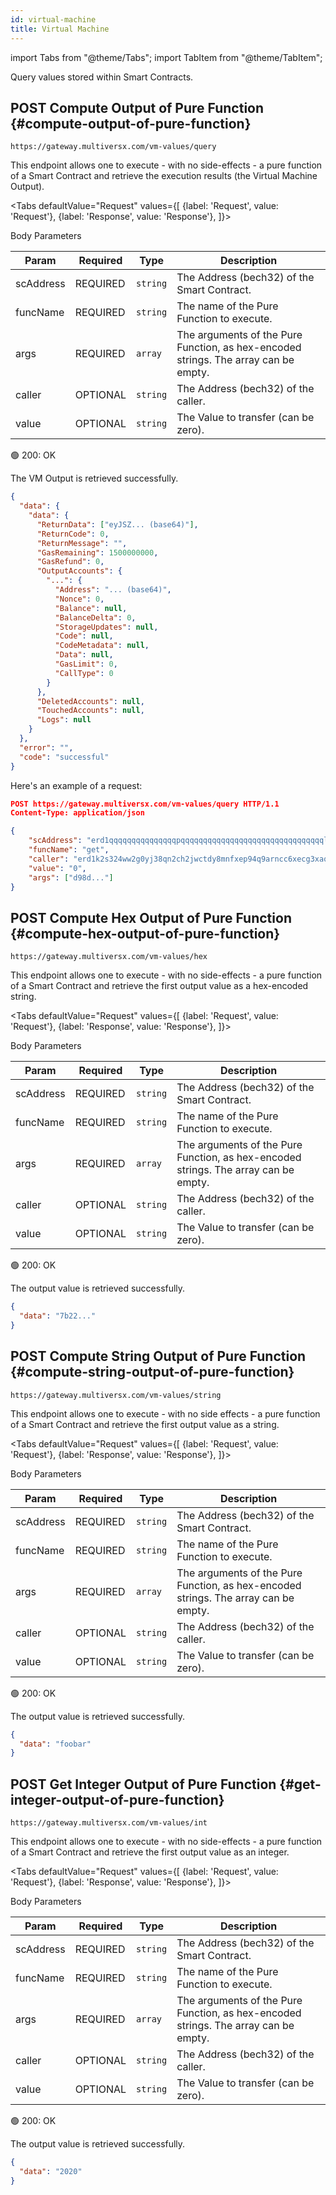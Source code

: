 ```yaml
---
id: virtual-machine
title: Virtual Machine
---
```


import Tabs from "@theme/Tabs";
import TabItem from "@theme/TabItem";

Query values stored within Smart Contracts.

[comment]: # (mx-context-auto)

## <span class="badge badge--success">POST</span> Compute Output of Pure Function {#compute-output-of-pure-function}

`https://gateway.multiversx.com/vm-values/query`

This endpoint allows one to execute - with no side-effects - a pure function of a Smart Contract and retrieve the execution results (the Virtual Machine Output).

<Tabs
defaultValue="Request"
values={[
{label: 'Request', value: 'Request'},
{label: 'Response', value: 'Response'},
]}>
<TabItem value="Request">

Body Parameters

| Param     | Required                                  | Type     | Description                                                                         |
| --------- | ----------------------------------------- | -------- | ----------------------------------------------------------------------------------- |
| scAddress | <span class="text-danger">REQUIRED</span> | `string` | The Address (bech32) of the Smart Contract.                                         |
| funcName  | <span class="text-danger">REQUIRED</span> | `string` | The name of the Pure Function to execute.                                           |
| args      | <span class="text-danger">REQUIRED</span> | `array`  | The arguments of the Pure Function, as hex-encoded strings. The array can be empty. |
| caller    | <span class="text-normal">OPTIONAL</span> | `string` | The Address (bech32) of the caller.                                                 |
| value     | <span class="text-normal">OPTIONAL</span> | `string` | The Value to transfer (can be zero).                                                |

</TabItem>
<TabItem value="Response">

🟢 200: OK

The VM Output is retrieved successfully.

```json
{
  "data": {
    "data": {
      "ReturnData": ["eyJSZ... (base64)"],
      "ReturnCode": 0,
      "ReturnMessage": "",
      "GasRemaining": 1500000000,
      "GasRefund": 0,
      "OutputAccounts": {
        "...": {
          "Address": "... (base64)",
          "Nonce": 0,
          "Balance": null,
          "BalanceDelta": 0,
          "StorageUpdates": null,
          "Code": null,
          "CodeMetadata": null,
          "Data": null,
          "GasLimit": 0,
          "CallType": 0
        }
      },
      "DeletedAccounts": null,
      "TouchedAccounts": null,
      "Logs": null
    }
  },
  "error": "",
  "code": "successful"
}
```

</TabItem>
</Tabs>

Here's an example of a request:

```json
POST https://gateway.multiversx.com/vm-values/query HTTP/1.1
Content-Type: application/json

{
    "scAddress": "erd1qqqqqqqqqqqqqqqpqqqqqqqqqqqqqqqqqqqqqqqqqqqqqqqqllls0lczs7",
    "funcName": "get",
    "caller": "erd1k2s324ww2g0yj38qn2ch2jwctdy8mnfxep94q9arncc6xecg3xaq6mjse8",
    "value": "0",
    "args": ["d98d..."]
}
```

[comment]: # (mx-context-auto)

## <span class="badge badge--success">POST</span> Compute Hex Output of Pure Function {#compute-hex-output-of-pure-function}

`https://gateway.multiversx.com/vm-values/hex`

This endpoint allows one to execute - with no side-effects - a pure function of a Smart Contract and retrieve the first output value as a hex-encoded string.

<Tabs
defaultValue="Request"
values={[
{label: 'Request', value: 'Request'},
{label: 'Response', value: 'Response'},
]}>
<TabItem value="Request">

Body Parameters

| Param     | Required                                  | Type     | Description                                                                         |
| --------- | ----------------------------------------- | -------- | ----------------------------------------------------------------------------------- |
| scAddress | <span class="text-danger">REQUIRED</span> | `string` | The Address (bech32) of the Smart Contract.                                         |
| funcName  | <span class="text-danger">REQUIRED</span> | `string` | The name of the Pure Function to execute.                                           |
| args      | <span class="text-danger">REQUIRED</span> | `array`  | The arguments of the Pure Function, as hex-encoded strings. The array can be empty. |
| caller    | <span class="text-normal">OPTIONAL</span> | `string` | The Address (bech32) of the caller.                                                 |
| value     | <span class="text-normal">OPTIONAL</span> | `string` | The Value to transfer (can be zero).                                                |

</TabItem>
<TabItem value="Response">

🟢 200: OK

The output value is retrieved successfully.

```json
{
  "data": "7b22..."
}
```

</TabItem>
</Tabs>

[comment]: # (mx-context-auto)

## <span class="badge badge--success">POST</span> Compute String Output of Pure Function {#compute-string-output-of-pure-function}

`https://gateway.multiversx.com/vm-values/string`

This endpoint allows one to execute - with no side effects - a pure function of a Smart Contract and retrieve the first output value as a string.

<Tabs
defaultValue="Request"
values={[
{label: 'Request', value: 'Request'},
{label: 'Response', value: 'Response'},
]}>
<TabItem value="Request">

Body Parameters

| Param     | Required                                  | Type     | Description                                                                         |
| --------- | ----------------------------------------- | -------- | ----------------------------------------------------------------------------------- |
| scAddress | <span class="text-danger">REQUIRED</span> | `string` | The Address (bech32) of the Smart Contract.                                         |
| funcName  | <span class="text-danger">REQUIRED</span> | `string` | The name of the Pure Function to execute.                                           |
| args      | <span class="text-danger">REQUIRED</span> | `array`  | The arguments of the Pure Function, as hex-encoded strings. The array can be empty. |
| caller    | <span class="text-normal">OPTIONAL</span> | `string` | The Address (bech32) of the caller.                                                 |
| value     | <span class="text-normal">OPTIONAL</span> | `string` | The Value to transfer (can be zero).                                                |

</TabItem>
<TabItem value="Response">

🟢 200: OK

The output value is retrieved successfully.

```json
{
  "data": "foobar"
}
```

</TabItem>
</Tabs>

[comment]: # (mx-context-auto)

## <span class="badge badge--success">POST</span> Get Integer Output of Pure Function {#get-integer-output-of-pure-function}

`https://gateway.multiversx.com/vm-values/int`

This endpoint allows one to execute - with no side-effects - a pure function of a Smart Contract and retrieve the first output value as an integer.

<Tabs
defaultValue="Request"
values={[
{label: 'Request', value: 'Request'},
{label: 'Response', value: 'Response'},
]}>
<TabItem value="Request">

Body Parameters

| Param     | Required                                  | Type     | Description                                                                         |
| --------- | ----------------------------------------- | -------- | ----------------------------------------------------------------------------------- |
| scAddress | <span class="text-danger">REQUIRED</span> | `string` | The Address (bech32) of the Smart Contract.                                         |
| funcName  | <span class="text-danger">REQUIRED</span> | `string` | The name of the Pure Function to execute.                                           |
| args      | <span class="text-danger">REQUIRED</span> | `array`  | The arguments of the Pure Function, as hex-encoded strings. The array can be empty. |
| caller    | <span class="text-normal">OPTIONAL</span> | `string` | The Address (bech32) of the caller.                                                 |
| value     | <span class="text-normal">OPTIONAL</span> | `string` | The Value to transfer (can be zero).                                                |

</TabItem>
<TabItem value="Response">

🟢 200: OK

The output value is retrieved successfully.

```json
{
  "data": "2020"
}
```

</TabItem>
</Tabs>
